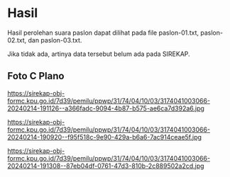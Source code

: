 # Hasil

Hasil perolehan suara paslon dapat dilihat pada file paslon-01.txt, paslon-02.txt, dan paslon-03.txt.

Jika tidak ada, artinya data tersebut belum ada pada SIREKAP.

## Foto C Plano

https://sirekap-obj-formc.kpu.go.id/7d39/pemilu/ppwp/31/74/04/10/03/3174041003066-20240214-191126--a366fadc-9094-4b87-b575-ae6ca7d392a6.jpg

https://sirekap-obj-formc.kpu.go.id/7d39/pemilu/ppwp/31/74/04/10/03/3174041003066-20240214-190920--f95f518c-9e90-429a-b6a6-7ac914ceae5f.jpg

https://sirekap-obj-formc.kpu.go.id/7d39/pemilu/ppwp/31/74/04/10/03/3174041003066-20240214-191308--87eb04df-0761-47d3-810b-2c889502a2cd.jpg
